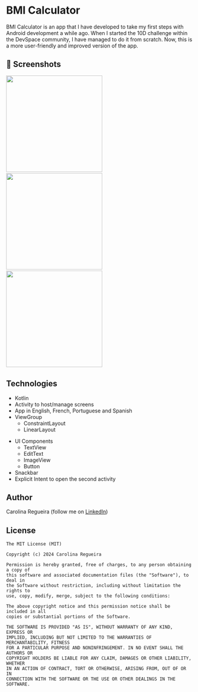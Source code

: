 # BMI Calculator
BMI Calculator is an app that I have developed to take my first steps with Android development a while ago. When I started the 10D challenge within the DevSpace community, I have managed to do it from scratch. Now, this is a more user-friendly and improved version of the app.

## :camera_flash: Screenshots
<!-- You can add more screenshots here if you like -->
<img src="https://github.com/Carrrolina/BMI_Calculator_App/assets/164236394/e96e8a2b-8f46-411c-b113-2c5327a92679" width="260">&emsp;<img src="https://github.com/Carrrolina/BMI_Calculator_App/assets/164236394/810fa688-b5c3-4138-9923-af781ab9d6a0a" width="260">&emsp;<img src="https://github.com/Carrrolina/BMI_Calculator_App/assets/164236394/584d860c-5277-455f-a98d-19871153ad5a" width="260">&emsp;

## Technologies
* Kotlin
* Activity to host/manage screens
* App in English, French, Portuguese and Spanish
* ViewGroup
    * ConstraintLayout
    * LinearLayout
- UI Components
    - TextView
    - EditText
    - ImageView
    - Button
- Snackbar
- Explicit Intent to open the second activity 

## Author
Carolina Regueira (follow me on [LinkedIn](linkedin.com/in/carolina-élisabeth-regueira))

## License
```
The MIT License (MIT)

Copyright (c) 2024 Carolina Regueira

Permission is hereby granted, free of charges, to any person obtaining a copy of
this software and associated documentation files (the "Software"), to deal in
the Software without restriction, including without limitation the rights to
use, copy, modify, merge, subject to the following conditions:

The above copyright notice and this permission notice shall be included in all
copies or substantial portions of the Software.

THE SOFTWARE IS PROVIDED "AS IS", WITHOUT WARRANTY OF ANY KIND, EXPRESS OR
IMPLIED, INCLUDING BUT NOT LIMITED TO THE WARRANTIES OF MERCHANTABILITY, FITNESS
FOR A PARTICULAR PURPOSE AND NONINFRINGEMENT. IN NO EVENT SHALL THE AUTHORS OR
COPYRIGHT HOLDERS BE LIABLE FOR ANY CLAIM, DAMAGES OR OTHER LIABILITY, WHETHER
IN AN ACTION OF CONTRACT, TORT OR OTHERWISE, ARISING FROM, OUT OF OR IN
CONNECTION WITH THE SOFTWARE OR THE USE OR OTHER DEALINGS IN THE SOFTWARE.
```
